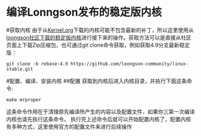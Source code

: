 编译Lonngson发布的稳定版内核
=========================== 
#获取内核
由于从[Kernel.org](https://www.kernel.org/)下载的内核可能不包含最新的补丁，所以这里使用从[loongson社区下载的稳定版内核](https://github.com/loongson-community/linux-stable)进行接下来的操作。获取方法可以是直接从社区页面上下载Zip压缩包，也可通过git clone命令获取，例如获取4.9分支最新稳定版：
```
git clone -b rebase-4.9 https://github.com/loongson-community/linux-stable.git 
```
#配置、编译、安装内核
##配置
获取到内核后进入内核目录，并执行下面这条命令:
```
make mrproper
```
这条命令作用在于清理原先编译所产生的内容以及配置文件，如果你三第一次编译内核也请先执行这条命令。
执行完上述命令后就可以开始配置内核了，配置内核有多种方式，这里使用官方的配置文件来进行后续操作

